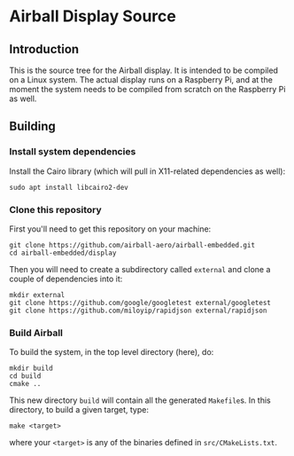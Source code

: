 <!--
 The MIT License (MIT)

 Copyright (c) 2017-2018, Ihab A.B. Awad

 Permission is hereby granted, free of charge, to any person obtaining a copy
 of this software and associated documentation files (the "Software"), to deal
 in the Software without restriction, including without limitation the rights
 to use, copy, modify, merge, publish, distribute, sublicense, and/or sell
 copies of the Software, and to permit persons to whom the Software is
 furnished to do so, subject to the following conditions:

 The above copyright notice and this permission notice shall be included in
 all copies or substantial portions of the Software.

 THE SOFTWARE IS PROVIDED "AS IS", WITHOUT WARRANTY OF ANY KIND, EXPRESS OR
 IMPLIED, INCLUDING BUT NOT LIMITED TO THE WARRANTIES OF MERCHANTABILITY,
 FITNESS FOR A PARTICULAR PURPOSE AND NONINFRINGEMENT. IN NO EVENT SHALL THE
 AUTHORS OR COPYRIGHT HOLDERS BE LIABLE FOR ANY CLAIM, DAMAGES OR OTHER
 LIABILITY, WHETHER IN AN ACTION OF CONTRACT, TORT OR OTHERWISE, ARISING FROM,
 OUT OF OR IN CONNECTION WITH THE SOFTWARE OR THE USE OR OTHER DEALINGS IN
 THE SOFTWARE.
-->

# Airball Display Source

## Introduction

This is the source tree for the Airball display. It is intended to be compiled
on a Linux system. The actual display runs on a Raspberry Pi, and at the moment
the system needs to be compiled from scratch on the Raspberry Pi as well.

## Building

### Install system dependencies ###

Install the Cairo library (which will pull in X11-related dependencies as well):

```
sudo apt install libcairo2-dev
```

### Clone this repository ###

First you'll need to get this repository on your machine:

```
git clone https://github.com/airball-aero/airball-embedded.git
cd airball-embedded/display
````

Then you will need to create a subdirectory called `external` and clone a couple of dependencies into it:

```
mkdir external
git clone https://github.com/google/googletest external/googletest
git clone https://github.com/miloyip/rapidjson external/rapidjson
```

### Build Airball ###

To build the system, in the top level directory (here), do:

```
mkdir build
cd build
cmake ..
```

This new directory `build` will contain all the generated `Makefile`s. In this
directory, to build a given target, type:

```
make <target>
```

where your `<target>` is any of the binaries defined in `src/CMakeLists.txt`.
